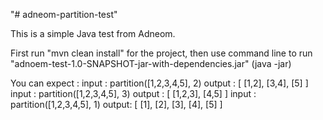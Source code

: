 "# adneom-partition-test" 


This is a simple Java test from Adneom.

First run "mvn clean install" for the project, then use command line to run "adnoem-test-1.0-SNAPSHOT-jar-with-dependencies.jar" (java -jar)

You can expect :
input : partition([1,2,3,4,5], 2)             output : [ [1,2], [3,4], [5] ] 
input : partition([1,2,3,4,5], 3)             output : [ [1,2,3], [4,5] ] 
input : partition([1,2,3,4,5], 1)             output: [ [1], [2], [3], [4], [5] ] 

